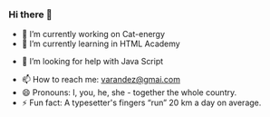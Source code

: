 ### Hi there 👋

<!--
**varAndez/varandez** is a ✨ _special_ ✨ repository because its `README.md` (this file) appears on your GitHub profile.-->

<!-- Here are some ideas to get you started: -->

- 🔭 I’m currently working on Cat-energy
- 🌱 I’m currently learning in HTML Academy
<!-- - 👯 I’m looking to collaborate on ... -->
- 🤔 I’m looking for help with Java Script
<!-- - - 💬 Ask me about ... -->
- 📫 How to reach me: varandez@gmai.com
- 😄 Pronouns: I, you, he, she - together the whole country.
- ⚡ Fun fact: A typesetter's fingers “run” 20 km a day on average.


